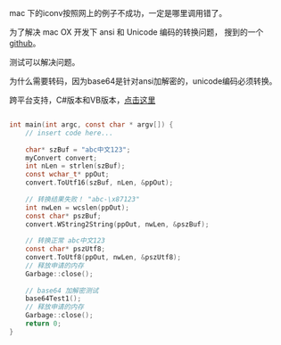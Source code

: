 

mac 下的iconv按照网上的例子不成功，一定是哪里调用错了。


为了解决 mac OX 开发下 ansi 和 Unicode 编码的转换问题，
搜到的一个 [github](www.github.com/exc-jdbi/base64)。

测试可以解决问题。

为什么需要转码，因为base64是针对ansi加解密的，unicode编码必须转换。

跨平台支持，C#版本和VB版本，[点击这里](www.github.com/exc-jdbi/base64)


```c

int main(int argc, const char * argv[]) {
    // insert code here...
   
    char* szBuf = "abc中文123";
    myConvert convert;
    int nLen = strlen(szBuf);
    const wchar_t* ppOut;
    convert.ToUtf16(szBuf, nLen, &ppOut);
    
    // 转换结果失败！ "abc-\x87123"
    int nwLen = wcslen(ppOut);
    const char* pszBuf;
    convert.WString2String(ppOut, nwLen, &pszBuf);
    
    // 转换正常 abc中文123
    const char* pszUtf8;
    convert.ToUtf8(ppOut, nwLen, &pszUtf8);
    // 释放申请的内存
    Garbage::close();
    
    // base64 加解密测试
    base64Test1();
    // 释放申请的内存
    Garbage::close();
    return 0;
}

```












